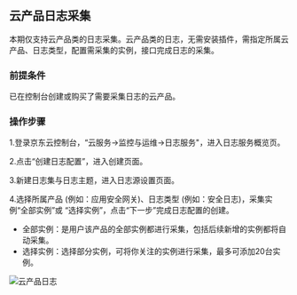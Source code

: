## 云产品日志采集

本期仅支持云产品类的日志采集。云产品类的日志，无需安装插件，需指定所属云产品、日志类型，配置需采集的实例，接口完成日志的采集。  

### 前提条件  
已在控制台创建或购买了需要采集日志的云产品。  

### 操作步骤
1.登录京东云控制台，“云服务->监控与运维->日志服务"，进入日志服务概览页。

2.点击“创建日志配置”，进入创建页面。

3.新建日志集与日志主题，进入日志源设置页面。

4.选择所属产品 (例如：应用安全网关)、日志类型 (例如：安全日志)，采集实例“全部实例”或 “选择实例”，点击“下一步”完成日志配置的创建。  
- 全部实例：是用户该产品的全部实例都进行采集，包括后续新增的实例都将自动采集。  
- 选择实例：选择部分实例，可将你关注的实例进行采集，最多可添加20台实例。

![云产品日志](https://raw.githubusercontent.com/jdcloudcom/cn/zhangwenjie-only/image/LogService/LogCollection/cloudLog01.png)
